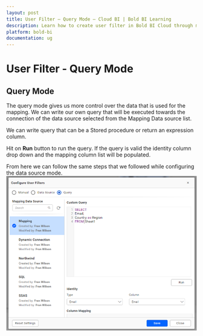 ```yaml
---
layout: post
title: User Filter – Query Mode – Cloud BI | Bold BI Learning
description: Learn how to create user filter in Bold BI Cloud through mapping another data source and run query against it to generate the fields and map.
platform: bold-bi
documentation: ug
---
```


# User Filter - Query Mode

## Query Mode
The query mode gives us more control over the data that is used for the mapping. We can write our own query that will be executed towards the connection of the data source selected from the Mapping Data source list.

We can write query that can be a Stored procedure or return an expression column.

Hit on **Run** button to run the query. If the query is valid the identity column drop down and the mapping column list will be populated. 

From here we can follow the same steps that we followed while configuring the data source mode.
![User Filter Query Mode](/static/assets/cloud/working-with-datasource/user-filter/images/user-filter-dlg-adv-query-mode.png)